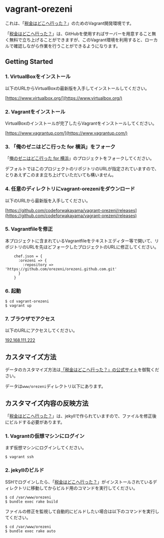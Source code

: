 # vagrant-orezeni

これは、「[税金はどこへ行った？](http://spending.jp/)」のためのVagrant開発環境です。

「[税金はどこへ行った？](http://spending.jp/)」は、GitHubを使用すればサーバーを用意すること無く無料で立ち上げることができますが、このVagrant環境を利用すると、ローカルで確認しながら作業を行うことができるようになります。

## Getting Started

### 1. VirtualBoxをインストール

以下のURLからVirtualBoxの最新版を入手してインストールしてください。

[https://www.virtualbox.org/](https://www.virtualbox.org/)

### 2. Vagrantをインストール

VirtualBoxのインストールが完了したらVagrantをインストールしてください。

[https://www.vagrantup.com/](https://www.vagrantup.com/)

### 3. 「俺のゼニはどこ行った for 横浜」をフォーク

「[俺のゼニはどこ行った for 横浜](https://github.com/spendingjp/orezeni.github.com)」のプロジェクトをフォークしてください。

デフォルトではこのプロジェクトのリポジトリのURLが指定されていますので、とりあえずこのまま立ち上げていただいても構いません。

### 4. 任意のディレクトリにvagrant-orezeniをダウンロード

以下のURLから最新版を入手してください。

[https://github.com/codeforwakayama/vagrant-orezeni/releases](https://github.com/codeforwakayama/vagrant-orezeni/releases)

### 5. Vagrantfileを修正

本プロジェクトに含まれているVagrantfileをテキストエディター等で開いて、リポジトリのURLを先ほどフォークしたプロジェクトのURLに修正してください。

```
    chef.json = {
      :orezeni => {
        :repository => 'https://github.com/orezeni/orezeni.github.com.git'
      }
    }
```

### 6. 起動

```
$ cd vagrant-orezeni
$ vagrant up
```

### 7. ブラウザでアクセス

以下のURLにアクセスしてください。

[192.168.111.222](192.168.111.222)

## カスタマイズ方法

データのカスタマイズ方法は[「税金はどこへ行った？」の公式サイト](http://spending.jp/)を御覧ください。

データは`www/orezeni`ディレクトリ以下にあります。

## カスタマイズ内容の反映方法

「[税金はどこへ行った？](http://spending.jp/)」は、jekyllで作られていますので、ファイルを修正後にビルドする必要があります。

### 1. Vagrantの仮想マシンにログイン

まず仮想マシンにログインしてください。

```
$ vagrant ssh
```

### 2. jekyllのビルド

SSHでログインしたら、「[税金はどこへ行った？](http://spending.jp/)」がインストールされているディレクトリに移動してからビルド用のコマンドを実行してください。

```
$ cd /var/www/orezeni
$ bundle exec rake build
```

ファイルの修正を監視して自動的にビルドしたい場合は以下のコマンドを実行してください。

```
$ cd /var/www/orezeni
$ bundle exec rake auto
```

